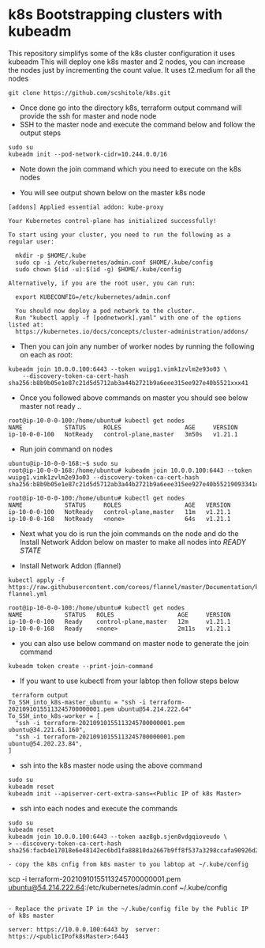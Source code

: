 # k8s Bootstrapping clusters with kubeadm
This repository simplifys some of the k8s cluster configuration it uses kubeadm
This will deploy one k8s master and 2 nodes, you can increase the nodes just by incrementing the count value. It uses t2.medium for all the nodes

```
git clone https://github.com/scshitole/k8s.git

```
- Once done go into the directory k8s, terraform output command will provide the ssh for master and node node
- SSH to the master node and execute the command below and follow the output steps

```
sudo su
kubeadm init --pod-network-cidr=10.244.0.0/16
```
- Note down the join command which you need to execute on the k8s nodes

- You will see output shown below on the master k8s node

```
[addons] Applied essential addon: kube-proxy

Your Kubernetes control-plane has initialized successfully!

To start using your cluster, you need to run the following as a regular user:

  mkdir -p $HOME/.kube
  sudo cp -i /etc/kubernetes/admin.conf $HOME/.kube/config
  sudo chown $(id -u):$(id -g) $HOME/.kube/config

Alternatively, if you are the root user, you can run:

  export KUBECONFIG=/etc/kubernetes/admin.conf

  You should now deploy a pod network to the cluster.
  Run "kubectl apply -f [podnetwork].yaml" with one of the options listed at:
  https://kubernetes.io/docs/concepts/cluster-administration/addons/

```

- Then you can join any number of worker nodes by running the following on each  as root:

```
kubeadm join 10.0.0.100:6443 --token wuipg1.vimk1zvlm2e93o03 \
	--discovery-token-ca-cert-hash sha256:b8b9b05e1e87c21d5d5712ab3a44b2721b9a6eee315ee927e40b5521xxx41
```
- Once you followed above commands on master  you should see below master not ready ..

```
root@ip-10-0-0-100:/home/ubuntu# kubectl get nodes
NAME            STATUS     ROLES                  AGE     VERSION
ip-10-0-0-100   NotReady   control-plane,master   3m50s   v1.21.1
```
- Run join command on nodes

```
ubuntu@ip-10-0-0-168:~$ sudo su
root@ip-10-0-0-168:/home/ubuntu# kubeadm join 10.0.0.100:6443 --token wuipg1.vimk1zvlm2e93o03 --discovery-token-ca-cert-hash sha256:b8b9b05e1e87c21d5d5712ab3a44b2721b9a6eee315ee927e40b55219093341e

root@ip-10-0-0-100:/home/ubuntu# kubectl get nodes
NAME            STATUS     ROLES                  AGE   VERSION
ip-10-0-0-100   NotReady   control-plane,master   11m   v1.21.1
ip-10-0-0-168   NotReady   <none>                 64s   v1.21.1
```
- Next what you do is run the join commands on the node and do the Install Network Addon below on master to make all nodes into *READY STATE*

- Install Network Addon (flannel)

```
kubectl apply -f https://raw.githubusercontent.com/coreos/flannel/master/Documentation/kube-flannel.yml

root@ip-10-0-0-100:/home/ubuntu# kubectl get nodes
NAME            STATUS   ROLES                  AGE     VERSION
ip-10-0-0-100   Ready    control-plane,master   12m     v1.21.1
ip-10-0-0-168   Ready    <none>                 2m11s   v1.21.1
```
- you can also use below command on master node to generate the join command
```
kubeadm token create --print-join-command
```
- If you want to use kubectl from your labtop then follow steps below

```
 terraform output
To_SSH_into_k8s-master_ubuntu = "ssh -i terraform-20210910155113245700000001.pem ubuntu@54.214.222.64"
To_SSH_into_k8s-worker = [
  "ssh -i terraform-20210910155113245700000001.pem ubuntu@34.221.61.160",
  "ssh -i terraform-20210910155113245700000001.pem ubuntu@54.202.23.84",
]
```
- ssh into the k8s master node using the above command

```
sudo su
kubeadm reset
kubeadm init --apiserver-cert-extra-sans=<Public IP of k8s Master>
```
- ssh into each nodes and execute the commands
```
sudo su
kubeadm reset
kubeadm join 10.0.0.100:6443 --token aaz8gb.sjen8vdgqioveudo \
> --discovery-token-ca-cert-hash sha256:facb4e17018e6e48142ec6bd1fa88810da2667b9ff8f537a3298ccafa90926d2

- copy the k8s cnfig from k8s master to you labtop at ~/.kube/config 
```
scp -i terraform-20210910155113245700000001.pem ubuntu@54.214.222.64:/etc/kubernetes/admin.conf ~/.kube/config

```

- Replace the private IP in the ~/.kube/config file by the Public IP of k8s master

```
    server: https://10.0.0.100:6443 by  server: https://<publicIPofk8sMaster>:6443
```
